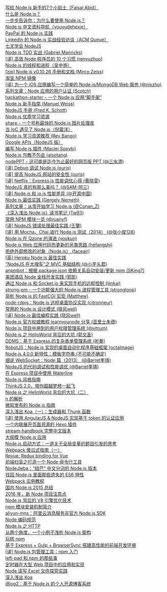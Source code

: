 [写给 Node.js 新手的7个小贴士（Faisal Abid）](http://weekly.manong.io/bounce?url=https%3A%2F%2Fmedium.com%2Ftech-talk%2Fe7c0b0e5ce3c&aid=21&nid=2)  
[什么是 Node.js？](http://weekly.manong.io/bounce?url=http%3A%2F%2Fstackoverflow.com%2Fquestions%2F1884724%2Fwhat-is-node-js&aid=81&nid=6)  
[一步步告诉你：为什么要使用 Node.js？](http://weekly.manong.io/bounce?url=http%3A%2F%2Fwww.toptal.com%2Fnodejs%2Fwhy-the-hell-would-i-use-node-js&aid=159&nid=9)  
[Node.js 中文资料导航（youyudehexie）](http://weekly.manong.io/bounce?url=https%3A%2F%2Fgithub.com%2Fyouyudehexie%2Fnode123&aid=238&nid=12)  
[PayPal 的 Node.js 实践](http://weekly.manong.io/bounce?url=https%3A%2F%2Fwww.paypal-engineering.com%2F2013%2F11%2F22%2Fnode-js-at-paypal%2F&aid=268&nid=13)  
[LinkedIn 的 Node.js 实战经验访谈（ACM Queue）](http://weekly.manong.io/bounce?url=http%3A%2F%2Fqueue.acm.org%2Fdetail.cfm%3Fid%3D2567673&aid=434&nid=19)  
[七天学会 NodeJS](http://weekly.manong.io/bounce?url=http%3A%2F%2Fnqdeng.github.io%2F7-days-nodejs%2F&aid=510&nid=21)  
[Node.js TDD 实战 (Gabriel Manricks)](http://weekly.manong.io/bounce?url=http%3A%2F%2Fcode.tutsplus.com%2Ftutorials%2Ftesting-in-node-js--net-35018&aid=657&nid=23)  
[[译] 高效 Node 程序员的 10 个习惯 (renyuzhuo)](http://weekly.manong.io/bounce?url=http%3A%2F%2Fourjs.com%2Fdetail%2F53272b83cc7e181509000003&aid=770&nid=24)  
[Node.js 的线程和进程（吴中骅）](http://weekly.manong.io/bounce?url=http%3A%2F%2Fwww.infoq.com%2Fcn%2Farticles%2Fnodejs-threads-and-processes&aid=911&nid=27)  
[[zip] Node.js v0.10.26 手册和文档 (Mirco Zeiss)](http://weekly.manong.io/bounce?url=http%3A%2F%2Fvdisk.weibo.com%2Fs%2FG-kauggDoNsW&aid=925&nid=27)  
[淘宝 NPM 镜像](http://weekly.manong.io/bounce?url=http%3A%2F%2Fnpm.taobao.org%2F&aid=960&nid=28)  
[[译] 为一个 iOS 应用编写一个简单的 Node.js/MongoDB Web 服务 (@nixzhu)](http://weekly.manong.io/bounce?url=https%3A%2F%2Fgithub.com%2Fnixzhu%2Fdev-blog%2Fblob%2Fmaster%2F2014-04-21-write-a-simple-nodejs-mongodb-web-service-for-an-ios-app.md&aid=977&nid=29)  
[系列文章：Node 应用的用户认证 (Scotch)](http://weekly.manong.io/bounce?url=http%3A%2F%2Fscotch.io%2Fseries%2Feasy-node-authentication&aid=979&nid=29)  
[hackathon-starter - 一个 Node.js 应用“脚手架”](http://weekly.manong.io/bounce?url=https%3A%2F%2Fgithub.com%2Fsahat%2Fhackathon-starter&aid=996&nid=29)  
[Node.js 新手指南 (Manuel Weiss)](http://weekly.manong.io/bounce?url=http%3A%2F%2Fblog.codeship.io%2F2014%2F05%2F07%2Fnodejs-beginners-guide.html&aid=1013&nid=30)  
[NodeJS 手册 (Fred K. Schott)](http://weekly.manong.io/bounce?url=https%3A%2F%2Fgithub.com%2FFredKSchott%2FNodeJS-Handbook&aid=1062&nid=31)  
[Node.js 优质学习资源](http://weekly.manong.io/bounce?url=http%3A%2F%2Fwww.quora.com%2FNode-js%2FWhat-are-the-best-resources-to-learn-Node-js&aid=1086&nid=32)  
[sharp - 一个号称最快的 Node.js 图片处理库](http://weekly.manong.io/bounce?url=https%3A%2F%2Fgithub.com%2Flovell%2Fsharp&aid=1091&nid=32)  
[当 IoC 遇见了 Node.js（倪震洋）](http://weekly.manong.io/bounce?url=http%3A%2F%2Fwww.infoq.com%2Fcn%2Farticles%2Fioc-meet-nodejs&aid=1162&nid=34)  
[Node.js 学习资源推荐 (Rey Bango)](http://weekly.manong.io/bounce?url=http%3A%2F%2Fcode.tutsplus.com%2Farticles%2Fresources-to-get-you-up-to-speed-in-nodejs--cms-21431&aid=1192&nid=35)  
[Google APIs（NodeJS 版）](http://weekly.manong.io/bounce?url=https%3A%2F%2Fgithub.com%2Fgoogle%2Fgoogle-api-nodejs-client&aid=1289&nid=39)  
[编写 Node.js 插件 (Maciej Sopyło)](http://weekly.manong.io/bounce?url=http%3A%2F%2Fcode.tutsplus.com%2Ftutorials%2Fwriting-nodejs-addons--cms-21771&aid=1307&nid=40)  
[Node.js 包教不包会 (alsotang)](http://weekly.manong.io/bounce?url=https%3A%2F%2Fgithub.com%2Falsotang%2Fnode-lessons&aid=1507&nid=47)  
[nodePPT - 这可能是迄今为止最好的网页版 PPT (@三水清)](http://weekly.manong.io/bounce?url=https%3A%2F%2Fgithub.com%2Fksky521%2FnodePPT&aid=1610&nid=50)  
[[译] Debug 调试 Node.js (ourjs)](http://weekly.manong.io/bounce?url=http%3A%2F%2Fourjs.com%2Fdetail%2Fdebug%25E8%25B0%2583%25E8%25AF%2595node-js-%25E6%2588%2591%25E4%25BB%25AC%25E6%2598%25AF%25E5%25A6%2582%25E4%25BD%2595%25E5%25AE%259A%25E4%25BD%258D%25E5%2586%2585%25E5%25AD%2598%25E6%25B3%2584%25E6%25BC%258F%25E5%2592%258C%25E6%2597%25A0%25E9%2599%2590%25E5%25BE%25AA%25E7%258E%25AF%25E7%259A%2584&aid=1637&nid=51)  
[[译] 提高 NodeJS 网站的安全性 (ourjs)](http://weekly.manong.io/bounce?url=http%3A%2F%2Fourjs.com%2Fdetail%2F%25E6%258F%2590%25E9%25AB%2598nodejs%25E7%25BD%2591%25E7%25AB%2599%25E7%259A%2584%25E5%25AE%2589%25E5%2585%25A8%25E6%2580%25A7-web%25E6%259C%258D%25E5%258A%25A1%25E5%2599%25A8%25E9%2598%25B2%25E9%25BB%2591%25E5%25AE%25A2%25E6%2594%25BB%25E5%2587%25BB%25E6%258A%2580%25E5%25B7%25A7&aid=1687&nid=53)  
[[译] Netflix：Express.js 性能调优心得 (黄晓雯)](http://weekly.manong.io/bounce?url=http%3A%2F%2Fwww.infoq.com%2Fcn%2Fnews%2F2014%2F12%2Fexpressjs-burned-netflix&aid=1716&nid=54)  
[NodeJS 真的有那么美吗？ (@SAM-阿三)](http://weekly.manong.io/bounce?url=http%3A%2F%2Fweibo.com%2Fp%2F1001603795470584572407&aid=1776&nid=57)  
[[译] Node.js 和 io.js 性能差异 (@开源中国)](http://weekly.manong.io/bounce?url=http%3A%2F%2Fwww.oschina.net%2Ftranslate%2Fnode_js_and_io_js_very_different_in_performance&aid=1835&nid=59)  
[Node.js 最佳实践 (Gergely Nemeth)](http://weekly.manong.io/bounce?url=http%3A%2F%2Fblog.risingstack.com%2Fnode-js-best-practices%2F&aid=1904&nid=61)  
[系列文章：从零开始学习 Node.js (@Conan_Z)](http://weekly.manong.io/bounce?url=http%3A%2F%2Fblog.fens.me%2Fseries-nodejs%2F&aid=2013&nid=64)  
[《深入浅出 Node.js》读书笔记 (Tw93)](http://weekly.manong.io/bounce?url=http%3A%2F%2Ftw93.github.io%2F2015-03-01%2Fshen-ru-qian-chu-nodejs-reading-mind-map.html&aid=2054&nid=65)  
[常用 NPM 模块一览 (@ruanyf)](http://weekly.manong.io/bounce?url=https%3A%2F%2Fgithub.com%2Fruanyf%2Farticles%2Fblob%2Fmaster%2F2015%2F2015-04-04-npm-modules.md&aid=2078&nid=65)  
[[译] NodeJS 错误处理最佳实践 (王龑)](http://weekly.manong.io/bounce?url=http%3A%2F%2Fcode.oneapm.com%2Fnodejs%2F2015%2F04%2F13%2Fnodejs-errorhandling%2F&aid=2183&nid=68)  
[[译] 用 Mocha、Chai 进行 Node.js 测试（2014） (@张小俊128)](http://weekly.manong.io/bounce?url=http%3A%2F%2Fwww.html-js.com%2Farticle%2F1875&aid=2223&nid=69)  
[Node.js 在 Qzone 的演进 (youkun)](http://weekly.manong.io/bounce?url=http%3A%2F%2Fwww.w3ctech.com%2Ftopic%2F996&aid=2269&nid=70)  
[Node.js Web 应用代码热更新的另类思路 (hefangshi)](http://weekly.manong.io/bounce?url=http%3A%2F%2Ffex.baidu.com%2Fblog%2F2015%2F05%2Fnodejs-hot-swapping%2F&aid=2380&nid=72)  
[拒绝外部修改的对象（Node.js） (faceair)](http://weekly.manong.io/bounce?url=http%3A%2F%2Flucy.faceair.me%2Farchives%2F361%2F&aid=2501&nid=74)  
[[英] Heroku Node.js 最佳实践](http://weekly.manong.io/bounce?url=https%3A%2F%2Fdevcenter.heroku.com%2Farticles%2Fnode-best-practices&aid=2630&nid=76)  
[“NodeJS 在大搜车”之 MVC 基础结构 (@小芋头君)](http://weekly.manong.io/bounce?url=http%3A%2F%2Fwww.html-js.com%2Farticle%2F2985&aid=2631&nid=76)  
[anpmbot：根据 package.json 依赖关系自动安装/更新 npm (SKing7)](http://weekly.manong.io/bounce?url=https%3A%2F%2Fgithub.com%2FSKing7%2Fanpmbot&aid=2645&nid=76)  
[美团酒店 Node 全栈开发实践 (郭凯)](http://weekly.manong.io/bounce?url=http%3A%2F%2Ftech.meituan.com%2Fnode-fullstack-development-practice.html&aid=2738&nid=77)  
[通过 Node.js 和 Socket.io 来实现手机的远程控制 (ljinkai)](http://weekly.manong.io/bounce?url=http%3A%2F%2Fljinkai.github.io%2F2015%2F06%2F19%2Fphone-control-slide%2F&aid=2739&nid=77)  
[strong-pm - 一个功能强大的 Node.js 进程管理工具 (strongloop)](http://weekly.manong.io/bounce?url=https%3A%2F%2Fgithub.com%2Fstrongloop%2Fstrong-pm%2F&aid=2724&nid=77)  
[简析 Node.js 的 FastCGI 实现 (Matthew)](http://weekly.manong.io/bounce?url=http%3A%2F%2Fwww.ivershuo.com%2F2014%2F04%2Ffastcgi_on_nodejs%2F&aid=2863&nid=79)  
[node-rdpjs：Node.js 远程桌面协议实现 (citronneur)](http://weekly.manong.io/bounce?url=https%3A%2F%2Fgithub.com%2Fcitronneur%2Fnode-rdpjs&aid=2900&nid=79)  
[常用的 Node.js 设计模式 (晓风well)](http://weekly.manong.io/bounce?url=http%3A%2F%2Fwwsun.me%2Fposts%2Fnode-design-patterns.html&aid=2935&nid=80)  
[[译] Node.js 最佳编程实践 (晓风well)](http://weekly.manong.io/bounce?url=http%3A%2F%2Fwwsun.me%2Fposts%2Fnode-best-practices.html&aid=3009&nid=81)  
[Node.js 官方权威教程 learnyounode 分享 (亚里士朱德)](http://weekly.manong.io/bounce?url=http%3A%2F%2Fyalishizhude.github.io%2F2015%2F07%2F25%2Fnodejs%25E5%25AE%2598%25E6%2596%25B9%25E6%259D%2583%25E5%25A8%2581%25E6%2595%2599%25E7%25A8%258Blearnyounode%25E5%2588%2586%25E4%25BA%25AB%2F&aid=3044&nid=81)  
[Node.js 项目中用到的用户权限管理系统 (@vitrum)](http://weekly.manong.io/bounce?url=http%3A%2F%2Fvitrum.github.io%2F2015%2F08%2F03%2FNodejs%25E9%25A1%25B9%25E7%259B%25AE%25E4%25B8%25AD%25E7%2594%25A8%25E5%2588%25B0%25E7%259A%2584%25E7%2594%25A8%25E6%2588%25B7%25E6%259D%2583%25E9%2599%2590%25E7%25AE%25A1%25E7%2590%2586%25E7%25B3%25BB%25E7%25BB%259F%2F&aid=3200&nid=83)  
[Node.js 之 HelloWorld 背后的大坑 (郭文圣)](http://weekly.manong.io/bounce?url=http%3A%2F%2Fwww.jianshu.com%2Fp%2F3c5897dd2b85&aid=3362&nid=85)  
[DDMS：基于 Express 的复杂表单管理系统 (听奏)](http://weekly.manong.io/bounce?url=http%3A%2F%2Fwww.oschina.net%2Fp%2Fddms&aid=3503&nid=86)  
[RobotJS：Node.js 实现的桌面自动化程序基础框架 (octalmage)](http://weekly.manong.io/bounce?url=https%3A%2F%2Fgithub.com%2Foctalmage%2Frobotjs&aid=3591&nid=87)  
[Node.js 4.0.0 新特性：模板字符串 (不可能不确定)](http://weekly.manong.io/bounce?url=http%3A%2F%2Fchensd.com%2F2015-09%2FES6-template-strings.html%3Fhmsr%3Dtoutiao.io%26utm_medium%3Dtoutiao.io%26utm_source%3Dtoutiao.io&aid=3636&nid=88)  
[细说 WebSocket：Node 篇（2013） (@Barret李靖)](http://weekly.manong.io/bounce?url=http%3A%2F%2Fwww.barretlee.com%2Fblog%2F2013%2F12%2F20%2Fcb-websocket-with-node%2F%3Fhmsr%3Dtoutiao.io%26utm_medium%3Dtoutiao.io%26utm_source%3Dtoutiao.io&aid=3637&nid=88)  
[NodeJS 的代码调试和性能调优 (@Barret李靖)](http://weekly.manong.io/bounce?url=http%3A%2F%2Fwww.barretlee.com%2Fblog%2F2015%2F10%2F07%2Fdebug-nodejs-in-command-line%2F%3Fhmsr%3Dtoutiao.io%26utm_medium%3Dtoutiao.io%26utm_source%3Dtoutiao.io&aid=3818&nid=90)  
[在 Express 项目中使用 Waterline](http://weekly.manong.io/bounce?url=http%3A%2F%2Fchensd.com%2F2015-10%2FUse-Waterline-in-Express-project.html&aid=4102&nid=93)  
[Node.js 风格指南](http://weekly.manong.io/bounce?url=https%3A%2F%2Fgithub.com%2Fwwsun%2Fnode-style-guide&aid=4117&nid=93)  
[ThinkJS 2.0，带你超越梦想一起飞](http://weekly.manong.io/bounce?url=https%3A%2F%2Fimququ.com%2Fpost%2Fthinkjs-2.html&aid=4124&nid=93)  
[Node.js 之 HelloWorld 背后的大坑（二）](http://weekly.manong.io/bounce?url=http%3A%2F%2Fwww.jianshu.com%2Fp%2F49c329dda31f&aid=4167&nid=94)  
[n 的解析](http://weekly.manong.io/bounce?url=http%3A%2F%2Fwww.letiantian.me%2F2015-11-06-n%2F&aid=4182&nid=94)  
[微软发布的 Node.js 指南](http://weekly.manong.io/bounce?url=https%3A%2F%2Fgithub.com%2FMicrosoft%2Fnodejs-guidelines&aid=4279&nid=95)  
[深入浅出 Koa（一）：生成器和 Thunk 函数](http://weekly.manong.io/bounce?url=http%3A%2F%2Fwwsun.github.io%2Fposts%2Fgetting-started-with-koa-part-one.html&aid=4293&nid=95)  
[[译] 使用 AngularJS & NodeJS 实现基于 token 的认证应用](http://weekly.manong.io/bounce?url=http%3A%2F%2Fzhuanlan.zhihu.com%2FFrontendMagazine%2F19920223&aid=4408&nid=96)  
[一个内联展开页面资源的 Hexo 插件](http://weekly.manong.io/bounce?url=http%3A%2F%2Fblog.jamespan.me%2F2015%2F11%2F19%2Fhexo-filter-asset-inline%2F&aid=4415&nid=96)  
[stream-handbook 完整中文版本](http://weekly.manong.io/bounce?url=https%3A%2F%2Fgithub.com%2Fjabez128%2Fstream-handbook&aid=4413&nid=96)  
[大规模 Node.js 应用](http://weekly.manong.io/bounce?url=https%3A%2F%2Fgithub.com%2Ftmallfe%2Ftmallfe.github.io%2Fissues%2F28&aid=4472&nid=97)  
[Node.js 启动方式：一道关于全局变量的题目引发的思考](http://weekly.manong.io/bounce?url=http%3A%2F%2Ff2e.souche.com%2Fblog%2Fa-js-problem-about-global%2F&aid=4473&nid=97)  
[Webpack 傻瓜式指南（一）](http://weekly.manong.io/bounce?url=http%3A%2F%2Fzhuanlan.zhihu.com%2FFrontendMagazine%2F20367175&aid=4515&nid=97)  
[Revue: Redux binding for Vue](http://weekly.manong.io/bounce?url=https%3A%2F%2Fgithub.com%2Fegoist%2Frevue&aid=4531&nid=97)  
[前端扫盲之打造一个 Node 命令行工具](http://weekly.manong.io/bounce?url=https%3A%2F%2Fwww.awesomes.cn%2Fsource%2F12&aid=4787&nid=100)  
[NodeJieba：“结巴” 中文分词的 Node.js 版本](http://weekly.manong.io/bounce?url=https%3A%2F%2Fgithub.com%2Fyanyiwu%2Fnodejieba&aid=4885&nid=101)  
[找回 Node.js 里面那些遗失的 ES6 特性](http://weekly.manong.io/bounce?url=http%3A%2F%2Ftaobaofed.org%2Fblog%2F2016%2F01%2F07%2Ffind-back-the-lost-es6-features-in-nodejs%2F&aid=4923&nid=102)  
[Webpack 实例教程](http://weekly.manong.io/bounce?url=https%3A%2F%2Fgithub.com%2Fruanyf%2Fwebpack-demos&aid=4935&nid=102)  
[国内 Node.js 2015 总结](http://weekly.manong.io/bounce?url=https%3A%2F%2Fcnodejs.org%2Ftopic%2F5696e43e6272216e51bff67e&aid=4999&nid=103)  
[2016 年，新 Node 项目注意点](http://weekly.manong.io/bounce?url=https%3A%2F%2Fgithub.com%2Fgf-rd%2Fblog%2Fissues%2F29&aid=5090&nid=104)  
[Node.js 背后的 V8 引擎优化技术](http://weekly.manong.io/bounce?url=http%3A%2F%2Fmp.weixin.qq.com%2Fs%3F__biz%3DMjM5MjAwODM4MA%3D%3D%26mid%3D402199727%26idx%3D1%26sn%3Da15c727229692a89770cab0cd5679d5e%26scene%3D0%23wechat_redirect&aid=5148&nid=104)  
[npm 模块安装机制简介](http://weekly.manong.io/bounce?url=http%3A%2F%2Fwww.ruanyifeng.com%2Fblog%2F2016%2F01%2Fnpm-install.html&aid=5161&nid=104)  
[aliyun-mns：阿里云消息服务非官方 Node.js SDK](http://weekly.manong.io/bounce?url=https%3A%2F%2Fgithub.com%2Fwzbg%2Faliyun-mns%2Fblob%2Fmaster%2FREADME.md&aid=5179&nid=104)  
[Node 编码规范](http://weekly.manong.io/bounce?url=https%3A%2F%2Fgithub.com%2Fwindyrobin%2FiFrame%2Fblob%2Fmaster%2Fstyle.md&aid=5234&nid=105)  
[Node.js 之 HTTP](http://weekly.manong.io/bounce?url=https%3A%2F%2Fgithub.com%2Fswfbarhr%2Fblog%2Fblob%2Fmaster%2Fnode%2Fhttp.md&aid=5498&nid=109)  
[从两个角度，一个小例子浅析 Node.js 架构](http://weekly.manong.io/bounce?url=https%3A%2F%2Fcnodejs.org%2Ftopic%2F5594ada26ba28efa30a604e2&aid=5504&nid=109)  
[玩转 npm](http://weekly.manong.io/bounce?url=http%3A%2F%2Fwww.alloyteam.com%2F2016%2F03%2Fmaster-npm%2F&aid=5620&nid=110)  
[基于 Express + Gulp + BrowserSync 搭建高性能的前端开发环境](http://weekly.manong.io/bounce?url=https%3A%2F%2Fwww.kisnows.com%2F2015%2F11%2F02%2Fdev-environment-Express-Gulp-BrowserSync%2F&aid=5626&nid=110)  
[[译] Node.js 包管理工具：npm 入门](http://weekly.manong.io/bounce?url=http%3A%2F%2Faerotiger.info%2Farchives%2Fbeginners-guide-node-package-manager.html&aid=5776&nid=112)  
[left-pad 和 npm 的那些事](http://weekly.manong.io/bounce?url=http%3A%2F%2Fwww.gotoli.us%2Fleft-pad-npm&aid=5797&nid=112)  
[定时器在大型 Web 项目中的应用和实现](http://weekly.manong.io/bounce?url=https%3A%2F%2Fsegmentfault.com%2Fa%2F1190000004736079&aid=5770&nid=112)  
[Node 读写 Excel 文件探究实践](http://weekly.manong.io/bounce?url=http%3A%2F%2Faotu.io%2Fnotes%2F2016%2F04%2F07%2Fnode-excel%2F&aid=5841&nid=113)  
[深入浅出 Koa](http://weekly.manong.io/bounce?url=https%3A%2F%2Fgithub.com%2Fberwin%2FBlog%2Fissues%2F8&aid=5872&nid=113)  
[iBlog2：基于 Node.js 的个人开源博客系统](http://weekly.manong.io/bounce?url=https%3A%2F%2Fgithub.com%2Feshengsky%2FiBlog2&aid=5951&nid=114)  
